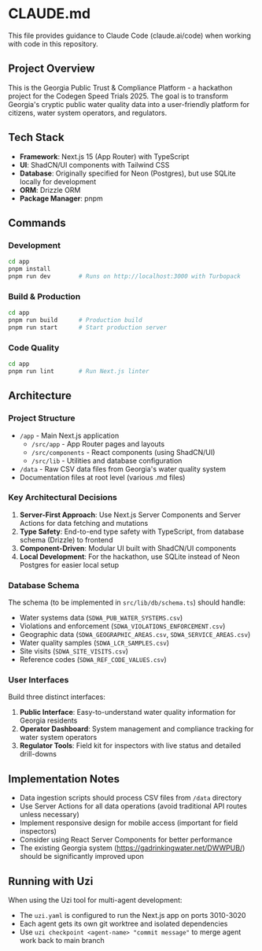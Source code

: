 # CLAUDE.md

This file provides guidance to Claude Code (claude.ai/code) when working with code in this repository.

## Project Overview

This is the Georgia Public Trust & Compliance Platform - a hackathon project for the Codegen Speed Trials 2025. The goal is to transform Georgia's cryptic public water quality data into a user-friendly platform for citizens, water system operators, and regulators.

## Tech Stack

- **Framework**: Next.js 15 (App Router) with TypeScript
- **UI**: ShadCN/UI components with Tailwind CSS
- **Database**: Originally specified for Neon (Postgres), but use SQLite locally for development
- **ORM**: Drizzle ORM
- **Package Manager**: pnpm

## Commands

### Development
```bash
cd app
pnpm install
pnpm run dev        # Runs on http://localhost:3000 with Turbopack
```

### Build & Production
```bash
cd app
pnpm run build      # Production build
pnpm run start      # Start production server
```

### Code Quality
```bash
cd app
pnpm run lint       # Run Next.js linter
```

## Architecture

### Project Structure
- `/app` - Main Next.js application
  - `/src/app` - App Router pages and layouts
  - `/src/components` - React components (using ShadCN/UI)
  - `/src/lib` - Utilities and database configuration
- `/data` - Raw CSV data files from Georgia's water quality system
- Documentation files at root level (various .md files)

### Key Architectural Decisions

1. **Server-First Approach**: Use Next.js Server Components and Server Actions for data fetching and mutations
2. **Type Safety**: End-to-end type safety with TypeScript, from database schema (Drizzle) to frontend
3. **Component-Driven**: Modular UI built with ShadCN/UI components
4. **Local Development**: For the hackathon, use SQLite instead of Neon Postgres for easier local setup

### Database Schema

The schema (to be implemented in `src/lib/db/schema.ts`) should handle:
- Water systems data (`SDWA_PUB_WATER_SYSTEMS.csv`)
- Violations and enforcement (`SDWA_VIOLATIONS_ENFORCEMENT.csv`)
- Geographic data (`SDWA_GEOGRAPHIC_AREAS.csv`, `SDWA_SERVICE_AREAS.csv`)
- Water quality samples (`SDWA_LCR_SAMPLES.csv`)
- Site visits (`SDWA_SITE_VISITS.csv`)
- Reference codes (`SDWA_REF_CODE_VALUES.csv`)

### User Interfaces

Build three distinct interfaces:
1. **Public Interface**: Easy-to-understand water quality information for Georgia residents
2. **Operator Dashboard**: System management and compliance tracking for water system operators
3. **Regulator Tools**: Field kit for inspectors with live status and detailed drill-downs

## Implementation Notes

- Data ingestion scripts should process CSV files from `/data` directory
- Use Server Actions for all data operations (avoid traditional API routes unless necessary)
- Implement responsive design for mobile access (important for field inspectors)
- Consider using React Server Components for better performance
- The existing Georgia system (https://gadrinkingwater.net/DWWPUB/) should be significantly improved upon

## Running with Uzi

When using the Uzi tool for multi-agent development:
- The `uzi.yaml` is configured to run the Next.js app on ports 3010-3020
- Each agent gets its own git worktree and isolated dependencies
- Use `uzi checkpoint <agent-name> "commit message"` to merge agent work back to main branch